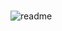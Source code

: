 #
![readme](https://user-images.githubusercontent.com/54461204/154804862-4973be9c-a7cf-46ac-9916-ddf91b04ba80.png)
